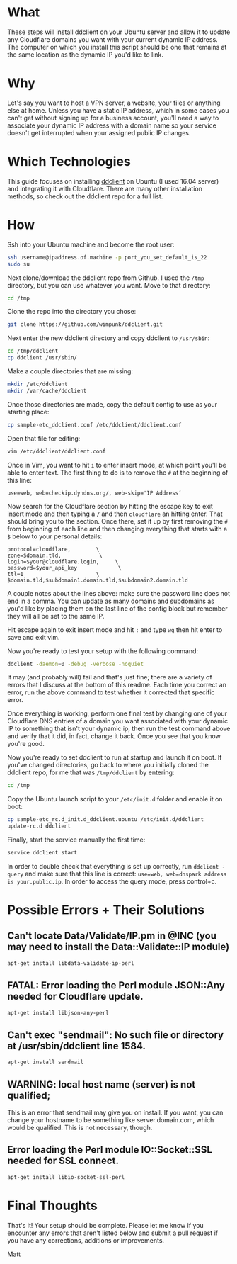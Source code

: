 What
======
These steps will install ddclient on your Ubuntu server and allow it to update any Cloudflare domains you want with your current dynamic IP address. The computer on which you install this script should be one that remains at the same location as the dynamic IP you'd like to link.

Why
======
Let's say you want to host a VPN server, a website, your files or anything else at home. Unless you have a static IP address, which in some cases you can't get without signing up for a business account, you'll need a way to associate your dynamic IP address with a domain name so your service doesn't get interrupted when your assigned public IP changes. 

Which Technologies
======
This guide focuses on installing [ddclient](https://github.com/wimpunk/ddclient) on Ubuntu (I used 16.04 server) and integrating it with Cloudflare. There are many other installation methods, so check out the ddclient repo for a full list.

How
======
Ssh into your Ubuntu machine and become the root user:
```bash
ssh username@ipaddress.of.machine -p port_you_set_default_is_22
sudo su
```
Next clone/download the ddclient repo from Github. I used the `/tmp` directory, but you can use whatever you want. Move to that directory:
```bash
cd /tmp
```
Clone the repo into the directory you chose:
```bash
git clone https://github.com/wimpunk/ddclient.git
```
Next enter the new ddclient directory and copy ddclient to `/usr/sbin`:
```bash
cd /tmp/ddclient
cp ddclient /usr/sbin/
```
Make a couple directories that are missing:
```bash
mkdir /etc/ddclient
mkdir /var/cache/ddclient
```
Once those directories are made, copy the default config to use as your starting place:
```bash
cp sample-etc_ddclient.conf /etc/ddclient/ddclient.conf
```
Open that file for editing:
```bash
vim /etc/ddclient/ddclient.conf
```
Once in Vim, you want to hit `i` to enter insert mode, at which point you'll be able to enter text. The first thing to do is to remove the `#` at the beginning of this line:
```
use=web, web=checkip.dyndns.org/, web-skip='IP Address’
```
Now search for the Cloudflare section by hitting the escape key to exit insert mode and then typing a `/` and then `cloudflare` an hitting enter. That should bring you to the section. Once there, set it up by first removing the `#` from beginning of each line and then changing everything that starts with a `$` below to your personal details:
```
protocol=cloudflare,        \
zone=$domain.tld,            \
login=$your@cloudflare.login,     \
password=$your_api_key             \
ttl=1                       \
$domain.tld,$subdomain1.domain.tld,$subdomain2.domain.tld
```
A couple notes about the lines above: make sure the password line does not end in a comma. You can update as many domains and subdomains as you'd like by placing them on the last line of the config block but remember they will all be set to the same IP.  

Hit escape again to exit insert mode and hit `:` and type `wq` then hit enter to save and exit vim.  

Now you're ready to test your setup with the following command:
```bash
ddclient -daemon=0 -debug -verbose -noquiet
``` 
It may (and probably will) fail and that's just fine; there are a variety of errors that I discuss at the bottom of this readme. Each time you correct an error, run the above command to test whether it corrected that specific error.  

Once everything is working, perform one final test by changing one of your Cloudflare DNS entries of a domain you want associated with your dynamic IP to something that isn't your dynamic ip, then run the test command above and verify that it did, in fact, change it back. Once you see that you know you're good.  
 
 Now you're ready to set ddclient to run at startup and launch it on boot. If you've changed directories, go back to where you initially cloned the ddclient repo, for me that was `/tmp/ddclient` by entering: 
 ```bash
 cd /tmp
 ```
 Copy the Ubuntu launch script to your `/etc/init.d` folder and enable it on boot:
 ```bash
 cp sample-etc_rc.d_init.d_ddclient.ubuntu /etc/init.d/ddclient
 update-rc.d ddclient
 ```
 Finally, start the service manually the first time:
 ```bash
 service ddclient start
 ```
 In order to double check that everything is set up correctly, run `ddclient -query` and make sure that this line is correct: `use=web, web=dnspark address is your.public.ip`. In order to access the query mode, press control+c.  
 
 
Possible Errors + Their Solutions
======
 
Can't locate Data/Validate/IP.pm in @INC (you may need to install the Data::Validate::IP module)
------
```bash
apt-get install libdata-validate-ip-perl
```  

FATAL: Error loading the Perl module JSON::Any needed for Cloudflare update.
------
```bash
apt-get install libjson-any-perl
```

Can't exec "sendmail": No such file or directory at /usr/sbin/ddclient line 1584.
------
```bash
apt-get install sendmail
```

WARNING: local host name (server) is not qualified;
------
This is an error that sendmail may give you on install. If you want, you can change your hostname to be something like server.domain.com, which would be qualified. This is not necessary, though.  

Error loading the Perl module IO::Socket::SSL needed for SSL connect.
------
```bash
apt-get install libio-socket-ssl-perl
```

Final Thoughts
======
That's it! Your setup should be complete. Please let me know if you encounter any errors that aren't listed below and submit a pull request if you have any corrections, additions or improvements.  

Matt